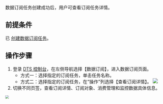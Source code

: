 数据订阅任务创建成功后，用户可查看订阅任务详情。

## 前提条件
已 [创建数据订阅任务](https://cloud.tencent.com/document/product/571/52412)。

## 操作步骤
1. 登录 [DTS 控制台](https://console.cloud.tencent.com/dts/dss)，在左侧导航选择【数据订阅】，进入数据订阅页面。
   - 方式一：选择指定的订阅任务，单击任务名称。
   - 方式二：选择指定的订阅任务，在“操作”列选择【查看订阅详情】。
![](https://main.qcloudimg.com/raw/543e52e8814d8a726489d815b4a87a32.png)
2. 切换不同页签，查看订阅详情、订阅对象、消费管理和监控数据具体信息。  
<img src="https://main.qcloudimg.com/raw/04fd13d88e636e8fa6709863aa2e41fb.png" style="zoom:67%;" />

